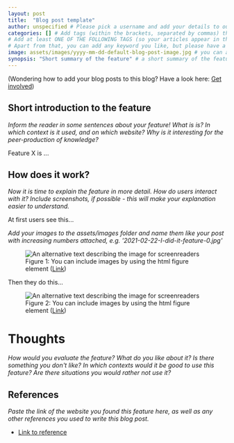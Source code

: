 ```yaml
---
layout: post
title:  "Blog post template"
author: unspecified # Please pick a username and add your details to our contributor.yaml file (https://github.com/PeerProducedResearch/best-practices/blob/main/_data/contributors.yaml). You will then show up as an author below your posts, as well as in our contributor list. Keep in mind that even if you don't add your name, you are not anonymous, because your GitHub username will show up in the commits on GitHub. 
categories: [] # Add tags (within the brackets, separated by commas) that will help the reader find and understand the context of your feature. 
# Add at least ONE OF THE FOLLOWING TAGS (so your articles appear in the automatically generated lists for each topic: [knowledge-production-flow, stigmergy, equipotential-self-selection, range-of-tasks, granularity-modularity, communal-quality-control, transparency, learning, social] 
# Apart from that, you can add any keyword you like, but please have a look at the blog to check out existing keywords first to avoid duplicates which are just spelled a little differently.
image: assets/images/yyyy-mm-dd-default-blog-post-image.jpg # you can add a custom image to the assets/images folder if you like (750x500px, jpg format, named like your post with a '0' attached, e.g. '2021-02-22-I-did-it-feature-0.jpg')
synopsis: "Short summary of the feature" # a short summary of the feature, no longer than 50 characters
---
```

<p class="text-muted small">(Wondering how to add your blog posts to this blog? Have a look here: <a href="{{site.baseurl}}/get-involved">Get involved</a>)</p>

## Short introduction to the feature

_Inform the reader in some sentences about your feature! What is is? In which context is it used, and on which website? Why is it interesting for the peer-production of knowledge?_

Feature X is ...

## How does it work?

_Now it is time to explain the feature in more detail. How do users interact with it? Include screenshots, if possible - this will make your explanation easier to understand._

At first users see this... 

_Add your images to the assets/images folder and name them like your post with increasing numbers attached, e.g. '2021-02-22-I-did-it-feature-0.jpg'_

<figure class="figure">
  <img src="{{ site.baseurl }}/assets/images/yyyy-mm-dd-example-screenshot-1.jpg" class="figure-img img-fluid border border-secondary" alt="An alternative text describing the image for screenreaders">
  <figcaption class="figure-caption">Figure 1: You can include images by using the html figure element
(<a href="">Link</a>)</figcaption>
</figure>

Then they do this...

<figure class="figure">
  <img src="{{ site.baseurl }}/assets/images/yyyy-mm-dd-example-screenshot-2.jpg" class="figure-img img-fluid border border-secondary" alt="An alternative text describing the image for screenreaders">
  <figcaption class="figure-caption">Figure 2: You can include images by using the html figure element (<a href="">Link</a>)</figcaption>
</figure>

# Thoughts
_How would you evaluate the feature? What do you like about it? Is there something you don't like? In which contexts would it be good to use this feature? Are there situations you would rather not use it?_


## References
_Paste the link of the website you found this feature here, as well as any other references you used to write this blog post._
- [Link to reference](https://)
